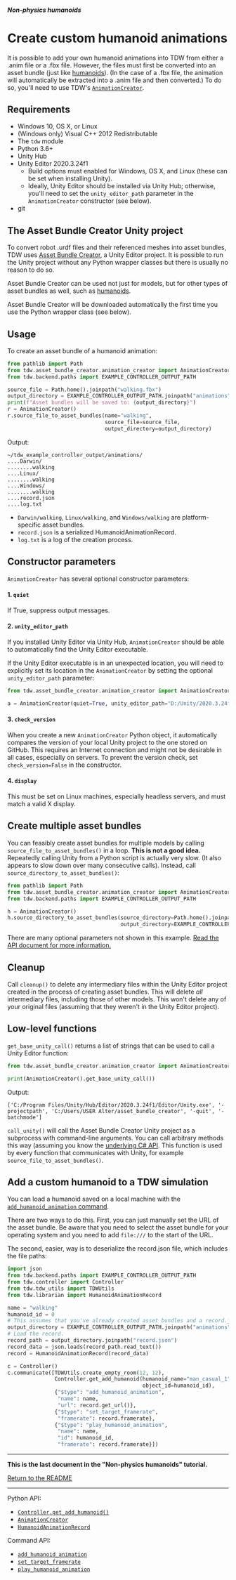 ##### Non-physics humanoids

# Create custom humanoid animations

It is possible to add your own humanoid animations into TDW from either a .anim file or a .fbx file. However, the files must first be converted into an asset bundle (just like [humanoids](custom_humanoids.md)). (In the case of a .fbx file, the animation will automatically be extracted into a .anim file and then converted.)  To do so, you'll need to use TDW's [`AnimationCreator`](../../python/asset_bundle_creator/animation_creator.md).

## Requirements

- Windows 10, OS X, or Linux
- (Windows only) Visual C++ 2012 Redistributable
- The `tdw` module
- Python 3.6+
- Unity Hub
- Unity Editor 2020.3.24f1
  - Build options must enabled for Windows, OS X, and Linux (these can  be set when installing Unity).
  - Ideally, Unity Editor should be installed via Unity Hub; otherwise, you'll need to set the `unity_editor_path` parameter in the `AnimationCreator` constructor (see below).
- git

## The Asset Bundle Creator Unity project

To convert robot .urdf files and their referenced meshes into asset bundles, TDW uses [Asset Bundle Creator](https://github.com/alters-mit/asset_bundle_creator), a Unity Editor project. It is possible to run the Unity project without any Python wrapper classes but there is usually no reason to do so.

Asset Bundle Creator can be used not just for models, but for other types of asset bundles as well, such as [humanoids](custom_humanoids.md).

Asset Bundle Creator will be  downloaded automatically the first time you use the Python wrapper class (see below).

## Usage

To create an asset bundle of a humanoid animation:

```python
from pathlib import Path
from tdw.asset_bundle_creator.animation_creator import AnimationCreator
from tdw.backend.paths import EXAMPLE_CONTROLLER_OUTPUT_PATH

source_file = Path.home().joinpath("walking.fbx")
output_directory = EXAMPLE_CONTROLLER_OUTPUT_PATH.joinpath("animations")
print(f"Asset bundles will be saved to: {output_directory}")
r = AnimationCreator()
r.source_file_to_asset_bundles(name="walking", 
                               source_file=source_file,
                               output_directory=output_directory)
```

Output:

```
~/tdw_example_controller_output/animations/
....Darwin/
........walking
....Linux/
........walking
....Windows/
........walking
....record.json
....log.txt
```

- `Darwin/walking`, `Linux/walking`, and `Windows/walking` are platform-specific asset bundles.
- `record.json` is a serialized HumanoidAnimationRecord.
- `log.txt` is a log of the creation process.

## Constructor parameters

`AnimationCreator` has several optional constructor parameters:

#### 1. `quiet`

If True, suppress output messages.

#### 2. `unity_editor_path`

If you installed Unity Editor via Unity Hub, `AnimationCreator` should be able to automatically find the Unity Editor executable.

If the Unity Editor executable is in an unexpected location, you will need to explicitly set its location in the `AnimationCreator` by setting the optional `unity_editor_path` parameter:

```python
from tdw.asset_bundle_creator.animation_creator import AnimationCreator

a = AnimationCreator(quiet=True, unity_editor_path="D:/Unity/2020.3.24f1/Editor/Unity.exe")
```

#### 3. `check_version`

When you create a new `AnimationCreator` Python object, it automatically compares the version of your local Unity project to the one stored on GitHub. This requires an Internet connection and might not be desirable in all cases, especially on servers. To prevent the version check, set `check_version=False` in the constructor.

#### 4. `display`

This must be set on Linux machines, especially headless servers, and must match a valid X display.

## Create multiple asset bundles

You can feasibly create asset bundles for multiple models by calling `source_file_to_asset_bundles()` in a loop. **This is not a good idea.** Repeatedly calling Unity from a Python script is actually very slow. (It also appears to slow down over many consecutive calls). Instead, call `source_directory_to_asset_bundles()`:

```python
from pathlib import Path
from tdw.asset_bundle_creator.animation_creator import AnimationCreator
from tdw.backend.paths import EXAMPLE_CONTROLLER_OUTPUT_PATH

h = AnimationCreator()
h.source_directory_to_asset_bundles(source_directory=Path.home().joinpath("animation_source_files"),
                                    output_directory=EXAMPLE_CONTROLLER_OUTPUT_PATH.joinpath("animations"))
```

There are many optional parameters not shown in this example. [Read the API document for more information.](../../python/asset_bundle_creator/animation_creator.md)

## Cleanup

Call `cleanup()` to delete any intermediary files within the Unity Editor project created in the process of creating asset bundles. This will delete *all* intermediary files, including those of other models. This won't delete any of your original files (assuming that they weren't in the Unity Editor project).

## Low-level functions

`get_base_unity_call()` returns a list of strings that can be used to call a Unity Editor function:

```python
from tdw.asset_bundle_creator.animation_creator import AnimationCreator

print(AnimationCreator().get_base_unity_call())
```

Output:

```
['C:/Program Files/Unity/Hub/Editor/2020.3.24f1/Editor/Unity.exe', '-projectpath', 'C:/Users/USER Alter/asset_bundle_creator', '-quit', '-batchmode']
```

`call_unity()` will call the Asset Bundle Creator Unity project as a subprocess with command-line arguments. You can call arbitrary methods this way (assuming you know the [underlying C# API](https://github.com/alters-mit/asset_bundle_creator). This function is used by every function that communicates with Unity, for example `source_file_to_asset_bundles()`.

## Add a custom humanoid to a TDW simulation

You can load a humanoid saved on a local machine with the [`add_humanoid_animation` command](../../api/command_api.md#add_humanoid_animation).

There are two ways to do this. First, you can just manually set the URL of the asset bundle. Be aware that you need to select the asset bundle for your operating system and you need to add `file:///` to the start of the URL.

The second, easier, way is to deserialize the record.json file, which includes the file paths:

```python
import json
from tdw.backend.paths import EXAMPLE_CONTROLLER_OUTPUT_PATH
from tdw.controller import Controller
from tdw.tdw_utils import TDWUtils
from tdw.librarian import HumanoidAnimationRecord

name = "walking"
humanoid_id = 0
# This assumes that you've already created asset bundles and a record.json file in this directory.
output_directory = EXAMPLE_CONTROLLER_OUTPUT_PATH.joinpath("animations").joinpath(name)
# Load the record.
record_path = output_directory.joinpath("record.json")
record_data = json.loads(record_path.read_text())
record = HumanoidAnimationRecord(record_data)

c = Controller()
c.communicate([TDWUtils.create_empty_room(12, 12),
               Controller.get_add_humanoid(humanoid_name="man_casual_1",
                                           object_id=humanoid_id),
               {"$type": "add_humanoid_animation",
                "name": name,
                "url": record.get_url()},
               {"$type": "set_target_framerate",
                "framerate": record.framerate},
               {"$type": "play_humanoid_animation",
                "name": name,
                "id": humanoid_id,
                "framerate": record.framerate}])
```

***

**This is the last document in the "Non-physics humanoids" tutorial.**

[Return to the README](../../../README.md)

***

Python API:

- [`Controller.get_add_humanoid()`](../../python/controller.md)
- [`AnimationCreator`](../../python/asset_bundle_creator/animation_creator.md)
- [`HumanoidAnimationRecord`](../../python/librarian/humanoid_animation_librarian.md)

Command API:

- [`add_humanoid_animation`](../../api/command_api.md#add_humanoid_animation)
- [`set_target_framerate`](../../api/command_api.md#set_target_framerate)
- [`play_humanoid_animation`](../../api/command_api.md#play_humanoid_animation)
